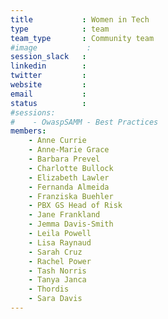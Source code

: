 ```yaml
---
title           : Women in Tech
type            : team
team_type       : Community team
#image           :
session_slack   :
linkedin        :
twitter         :
website         :
email           :
status          :
#sessions:
#    - OwaspSAMM - Best Practices
members:
    - Anne Currie
    - Anne-Marie Grace
    - Barbara Prevel
    - Charlotte Bullock
    - Elizabeth Lawler
    - Fernanda Almeida
    - Franziska Buehler
    - PBX GS Head of Risk
    - Jane Frankland
    - Jemma Davis-Smith
    - Leila Powell
    - Lisa Raynaud
    - Sarah Cruz
    - Rachel Power
    - Tash Norris
    - Tanya Janca
    - Thordis
    - Sara Davis
---
```

